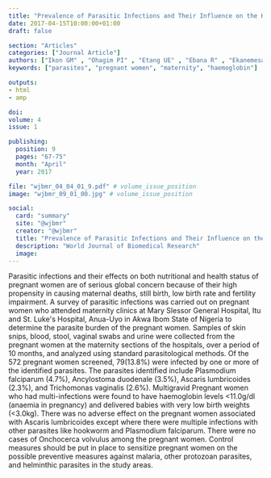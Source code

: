 ```yaml
---
title: "Prevalence of Parasitic Infections and Their Influence on the Haemoglobin of Pregnant Women Attending Ante Natal Clinics in Two Secondary Health Facilities in Akwa Ibom State"
date: 2017-04-15T10:00:00+01:00
draft: false

section: "Articles"
categories: ["Journal Article"]
authors: ["Ikon GM" , "Ohagim PI" , "Etang UE" , "Ebana R" , "Ekanemesang UM"]
keywords: ["parasites", "pregnant women", "maternity", "haemoglobin"]

outputs: 
- html
- amp

doi:
volume: 4
issue: 1

publishing:
  position: 9
  pages: "67-75"
  month: "April"
  year: 2017

file: "wjbmr_04_04_01_9.pdf" # volume_issue_position
image: "wjbmr_09_01_00.jpg" # volume_issue_position

social:
  card: "summary"
  site: "@wjbmr"
  creator: "@wjbmr"
  title: "Prevalence of Parasitic Infections and Their Influence on the Haemoglobin of Pregnant Women Attending Ante Natal Clinics in Two Secondary Health Facilities in Akwa Ibom State"
  description: "World Journal of Biomedical Research"
  image:
---
```

Parasitic infections and their effects on both nutritional and health status of pregnant women are of serious
global concern because of their high propensity in causing maternal deaths, still birth, low birth rate and
fertility impairment. A survey of parasitic infections was carried out on pregnant women who attended
maternity clinics at Mary Slessor General Hospital, Itu and St. Luke's Hospital, Anua-Uyo in Akwa Ibom State
of Nigeria to determine the parasite burden of the pregnant women. Samples of skin snips, blood, stool, vaginal
swabs and urine were collected from the pregnant women at the maternity sections of the hospitals, over a
period of 10 months, and analyzed using standard parasitological methods. Of the 572 pregnant women
screened, 79(13.8%) were infected by one or more of the identified parasites. The parasites identified include
Plasmodium falciparum (4.7%), Ancylostoma duodenale (3.5%), Ascaris lumbricoides (2.3%), and
Trichomonas vaginalis (2.6%). Multigravid Pregnant women who had multi-infections were found to have
haemoglobin levels <11.0g/dl (anaemia in pregnancy) and delivered babies with very low birth weights
(<3.0kg). There was no adverse effect on the pregnant women associated with Ascaris lumbricoides except
where there were multiple infections with other parasites like hookworm and Plasmodium falciparum. There
were no cases of Onchocerca volvulus among the pregnant women. Control measures should be put in place to
sensitize pregnant women on the possible preventive measures against malaria, other protozoan parasites, and
helminthic parasites in the study areas. 